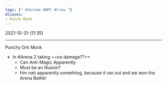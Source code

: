 ```yaml
---
tags: [" #Jerome #NPC #Crew "]
Aliases:
- Punch Monk
---
```

2021-10-31-(11:35)

---

Punchy Ork Monk
- In #Arena 2 taking ==no damage??==
	- Can Anti-Magic Apparently
	- Must be an illusion?
	- Hm nah apparently something, because it ran out and we won the Arena Battle!